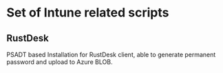 # Set of Intune related scripts
## RustDesk
PSADT based Installation for RustDesk client, able to generate permanent password and upload to Azure BLOB.
